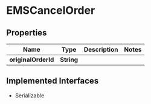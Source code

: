 

# EMSCancelOrder


## Properties

Name | Type | Description | Notes
------------ | ------------- | ------------- | -------------
**originalOrderId** | **String** |  | 


## Implemented Interfaces

* Serializable


